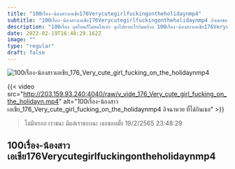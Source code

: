 ```yaml
---
title: "100เรื่อง-น้องสาวเอเชีย176Verycutegirlfuckingontheholidaynmp4"
subtitle: "100เรื่อง-น้องสาวเอเชีย176Verycutegirlfuckingontheholidaynmp4 ถ้าเธอชอบผู้หญิงหวานๆ เราเสี่ยงเป็นเบาหวานเธอชอบมั้ย"
description: "100เรื่อง ลุคไหนก็ไม่สดใสเท่า ลุกไปหาอะไรกินคร้าบ 100เรื่อง-น้องสาวเอเชีย176Verycutegirlfuckingontheholidaynmp4 19/2/2565 23:48:29"
date: 2022-02-19T16:48:29.162Z
image: ""
type: "regular"
draft: false
---
```


![100เรื่อง-น้องสาวเอเชีย_176_Very_cute_girl_fucking_on_the_holidaynmp4](http://203.159.93.240:4040/raw/v_vide_176_Very_cute_girl_fucking_on_the_holidayn.jpg)

{{< video src="http://203.159.93.240:4040/raw/v_vide_176_Very_cute_girl_fucking_on_the_holidayn.mp4" alt="100เรื่อง-น้องสาวเอเชีย_176_Very_cute_girl_fucking_on_the_holidaynmp4 อิจฉาหวย ที่ได้กินเธอ" >}}


> ไม่มีหรอก เราชนะ มีแต่เราชอบนะ เธอชอบมั้ย 19/2/2565 23:48:29

## 100เรื่อง-น้องสาวเอเชีย176Verycutegirlfuckingontheholidaynmp4

